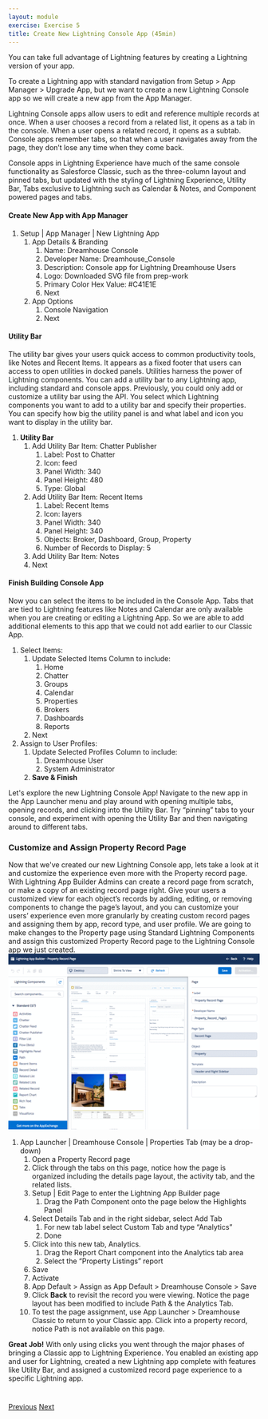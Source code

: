 ```yaml
---
layout: module
exercise: Exercise 5
title: Create New Lightning Console App (45min)
---
```


You can take full advantage of Lightning features by creating a Lightning version of your app. 

To create a Lightning app with standard navigation from Setup > App Manager > Upgrade App, but we want to create a new Lightning Console app so we will create a  new app from the App Manager. 

Lightning Console apps allow users to edit and reference multiple records at once. When a user chooses a record from a related list, it opens as a tab in the console. When a user opens a related record, it opens as a subtab. Console apps remember tabs, so that when a user navigates away from the page, they don’t lose any time when they come back. 

Console apps in Lightning Experience have much of the same console functionality as Salesforce Classic, such as the three-column layout and pinned tabs, but updated with the styling of Lightning Experience, Utility Bar, Tabs exclusive to Lightning such as Calendar & Notes, and Component powered pages and tabs.

#### Create New App with App Manager

1. Setup | App Manager | New Lightning App 
    1. App Details & Branding 
        1. Name: Dreamhouse Console 
        2. Developer Name: Dreamhouse_Console
        3. Description: Console app for Lightning Dreamhouse Users
        4. Logo: Downloaded SVG file from prep-work 
        5. Primary Color Hex Value: #C41E1E
        6. Next
    2. App Options
        1. Console Navigation
        2.  Next

#### Utility Bar

The utility bar gives your users quick access to common productivity tools, like Notes and Recent Items. It appears as a fixed footer that users can access to open utilities in docked panels. Utilities harness the power of Lightning components. You can add a utility bar to any Lightning app, including standard and console apps. Previously, you could only add or customize a utility bar using the API. You select which Lightning components you want to add to a utility bar and specify their properties. You can specify how big the utility panel is and what label and icon you want to display in the utility bar. 

1. **Utility Bar**
    1. Add Utility Bar Item: Chatter Publisher
        1. Label: Post to Chatter
        2. Icon: feed
        3. Panel Width: 340
        4. Panel Height: 480
        5. Type: Global
    2. Add Utility Bar Item: Recent Items
        1. Label: Recent Items
        2. Icon: layers
        3. Panel Width: 340
        4. Panel Height: 340
        5. Objects: Broker, Dashboard, Group, Property
        6. Number of Records to Display: 5
    3. Add Utility Bar Item: Notes
    4. Next 

#### Finish Building Console App 

Now you can select the items to be included in the Console App. Tabs that are tied to Lightning features like Notes and Calendar are only available when you are creating or editing a Lightning App. So we are able to add additional elements to this app that we could not add earlier to our Classic App. 

1. Select Items: 
    1. Update Selected Items Column to include: 
        1. Home
        2. Chatter
        3. Groups
        4. Calendar
        5. Properties
        6. Brokers
        7. Dashboards
        8. Reports
    2. Next
2. Assign to User Profiles:
    1. Update Selected Profiles Column to include: 
        1. Dreamhouse User
        2. System Administrator
    2. **Save & Finish** 


Let's explore the new Lightning Console App! Navigate to the new app in the App Launcher menu and play around with opening multiple tabs, opening records, and clicking into the Utility Bar. Try “pinning” tabs to your console, and experiment with opening the Utility Bar and then navigating around to different tabs. 


### Customize and Assign Property Record Page

Now that we've created our new Lightning Console app, lets take a look at it and customize the experience even more with the Property record page. With Lightning App Builder Admins can create a record page from scratch, or make a copy of an existing record page right. Give your users a customized view for each object’s records by adding, editing, or removing components to change the page’s layout, and you can customize your users’ experience even more granularly by creating custom record pages and assigning them by app, record type, and user profile. We are going to make changes to the Property page using Standard Lightning Components and assign this customized Property Record page to the Lightning Console app we just created. ![screenshot](images/ex5.1.gif)

1. App Launcher | Dreamhouse Console | Properties Tab (may be a drop-down)
    1. Open a Property Record page
    2. Click through the tabs on this page, notice how the page is organized including the details page layout, the activity tab, and the related lists. 
    3. Setup | Edit Page to enter the Lightning App Builder page 
        1. Drag the Path Component onto the page below the Highlights Panel 
    4. Select Details Tab and in the right sidebar, select Add Tab
        1. For new tab label select Custom Tab and type “Analytics”
        2. Done
    5. Click into this new tab, Analytics. 
        1. Drag the Report Chart component into the Analytics tab area
        2. Select the “Property Listings” report
    6. Save
    7. Activate
    8. App Default > Assign as App Default > Dreamhouse Console > Save
    9. Click **Back** to revisit the record you were viewing. Notice the page layout has been modified to include Path & the Analytics Tab.
    10. To test the page assignment, use App Launcher > Dreamhouse Classic to return to your Classic app. Click into a property record, notice Path is not available on this page. 


**Great Job!** With only using clicks you went through the major phases of bringing a Classic app to Lightning Experience. You enabled an existing app and user for Lightning, created a new Lightning app complete with features like Utility Bar, and assigned a customized record page experience to a specific Lightning app.  


<div class="row" style="margin-top:40px;">
    <div class="col-sm-12">
        <a href="Exercise_d4.html" class="btn btn-default"><i class="glyphicon glyphicon-chevron-left"></i> Previous</a>
        <a href="Exercise_1.html" class="btn btn-default pull-right">Next <i class="glyphicon glyphicon-chevron-right"></i></a>
    </div>
</div>
